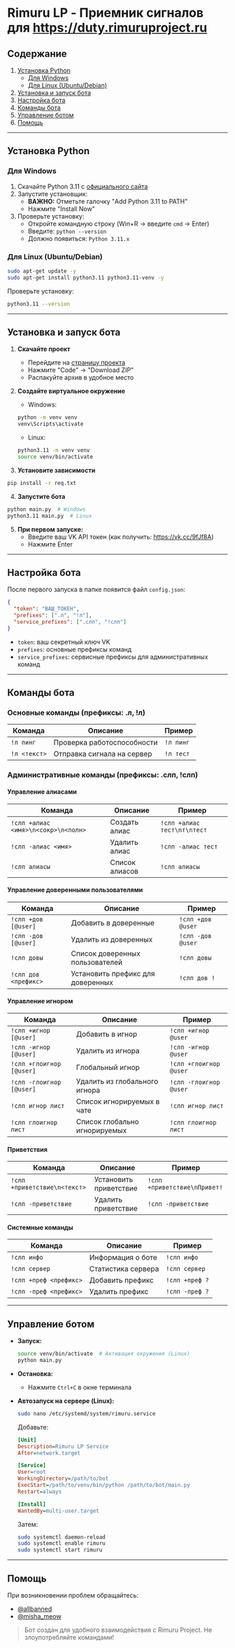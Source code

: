 

# Rimuru LP - Приемник сигналов для https://duty.rimuruproject.ru

## Содержание
1. [Установка Python](#установка-python)
   - [Для Windows](#для-windows)
   - [Для Linux (Ubuntu/Debian)](#для-linux-ubuntu-debian)
2. [Установка и запуск бота](#установка-и-запуск-бота)
3. [Настройка бота](#настройка-бота)
4. [Команды бота](#команды-бота)
5. [Управление ботом](#управление-ботом)
6. [Помощь](#помощь)

---

## Установка Python

### Для Windows
1. Скачайте Python 3.11 с [официального сайта](https://www.python.org/downloads/)
2. Запустите установщик:
   - **ВАЖНО:** Отметьте галочку "Add Python 3.11 to PATH"
   - Нажмите "Install Now"
3. Проверьте установку:
   - Откройте командную строку (Win+R → введите `cmd` → Enter)
   - Введите: `python --version`
   - Должно появиться: `Python 3.11.x`

### Для Linux (Ubuntu/Debian)
```bash
sudo apt-get update -y
sudo apt-get install python3.11 python3.11-venv -y
```

Проверьте установку:
```bash
python3.11 --version
```

---

## Установка и запуск бота

1. **Скачайте проект**
   - Перейдите на [страницу проекта](https://github.com/lutikk/rimuru_lp)
   - Нажмите "Code" → "Download ZIP"
   - Распакуйте архив в удобное место

2. **Создайте виртуальное окружение**
   - Windows:
   ```bash
   python -m venv venv
   venv\Scripts\activate
   ```
   - Linux:
   ```bash
   python3.11 -m venv venv
   source venv/bin/activate
   ```

3. **Установите зависимости**
```bash
pip install -r req.txt
```

4. **Запустите бота**
```bash
python main.py  # Windows
python3.11 main.py  # Linux
```

5. **При первом запуске:**
   - Введите ваш VK API токен (как получить: https://vk.cc/9fJf8A)
   - Нажмите Enter

---

## Настройка бота
После первого запуска в папке появится файл `config.json`:
```json
{
  "token": "ВАШ_ТОКЕН",
  "prefixes": [".л", "!л"],
  "service_prefixes": [".слп", "!слп"]
}
```
- `token`: ваш секретный ключ VK
- `prefixes`: основные префиксы команд
- `service_prefixes`: сервисные префиксы для административных команд

---

## Команды бота

### Основные команды (префиксы: .л, !л)
| Команда       | Описание                  | Пример          |
|---------------|---------------------------|-----------------|
| `!л пинг`     | Проверка работоспособности| `!л пинг`       |
| `!л <текст>`  | Отправка сигнала на сервер| `!л тест`       |

### Административные команды (префиксы: .слп, !слп)
#### Управление алиасами
| Команда                     | Описание                          | Пример              |
|-----------------------------|-----------------------------------|---------------------|
| `!слп +алиас <имя>\n<сокр>\n<полн>` | Создать алиас           | `!слп +алиас тест\nт\nтест` |
| `!слп -алиас <имя>`         | Удалить алиас                    | `!слп -алиас тест`  |
| `!слп алиасы`               | Список алиасов                   | `!слп алиасы`       |

#### Управление доверенными пользователями
| Команда               | Описание                          | Пример          |
|-----------------------|-----------------------------------|-----------------|
| `!слп +дов [@user]`   | Добавить в доверенные             | `!слп +дов @user` |
| `!слп -дов [@user]`   | Удалить из доверенных             | `!слп -дов @user` |
| `!слп довы`           | Список доверенных пользователей   | `!слп довы`     |
| `!слп дов <префикс>`  | Установить префикс для доверенных | `!слп дов !`    |

#### Управление игнором
| Команда               | Описание                          | Пример          |
|-----------------------|-----------------------------------|-----------------|
| `!слп +игнор [@user]` | Добавить в игнор                  | `!слп +игнор @user` |
| `!слп -игнор [@user]` | Удалить из игнора                 | `!слп -игнор @user` |
| `!слп +глоигнор [@user]` | Глобальный игнор              | `!слп +глоигнор @user` |
| `!слп -глоигнор [@user]` | Удалить из глобального игнора | `!слп -глоигнор @user` |
| `!слп игнор лист`     | Список игнорируемых в чате        | `!слп игнор лист` |
| `!слп глоигнор лист`  | Список глобально игнорируемых     | `!слп глоигнор лист` |

#### Приветствия
| Команда               | Описание                          | Пример          |
|-----------------------|-----------------------------------|-----------------|
| `!слп +приветствие\n<текст>` | Установить приветствие    | `!слп +приветствие\nПривет!` |
| `!слп -приветствие`   | Удалить приветствие               | `!слп -приветствие` |

#### Системные команды
| Команда               | Описание                          | Пример          |
|-----------------------|-----------------------------------|-----------------|
| `!слп инфо`           | Информация о боте                 | `!слп инфо`     |
| `!слп сервер`         | Статистика сервера                | `!слп сервер`   |
| `!слп +преф <префикс>`| Добавить префикс                  | `!слп +преф ?`  |
| `!слп -преф <префикс>`| Удалить префикс                   | `!слп -преф ?`  |

---

## Управление ботом
- **Запуск:** 
  ```bash
  source venv/bin/activate  # Активация окружения (Linux)
  python main.py
  ```

- **Остановка:**
  - Нажмите `Ctrl+C` в окне терминала

- **Автозапуск на сервере (Linux):**
  ```bash
  sudo nano /etc/systemd/system/rimuru.service
  ```
  Добавьте:
  ```ini
  [Unit]
  Description=Rimuru LP Service
  After=network.target

  [Service]
  User=root
  WorkingDirectory=/path/to/bot
  ExecStart=/path/to/venv/bin/python /path/to/bot/main.py
  Restart=always

  [Install]
  WantedBy=multi-user.target
  ```
  Затем:
  ```bash
  sudo systemctl daemon-reload
  sudo systemctl enable rimuru
  sudo systemctl start rimuru
  ```

---

## Помощь
При возникновении проблем обращайтесь:
- [@allbanned](https://vk.com/allbanned)
- [@misha_meow](https://vk.com/misha_meow)

> Бот создан для удобного взаимодействия с Rimuru Project. Не злоупотребляйте командами!
